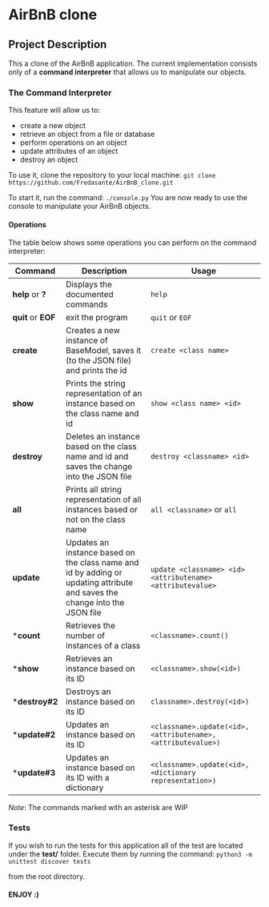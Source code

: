 # AirBnB clone
## Project Description
This a clone of the AirBnB application. The current implementation consists only of a **command interpreter** that allows us to manipulate our objects.

### The Command Interpreter
This feature will allow us to:
- create a new object
- retrieve an object from a file or database
- perform operations on an object
- update attributes of an object
- destroy an object

To use it, clone the repository to your local machine:
```git clone https://github.com/Fredasante/AirBnB_clone.git```

To start it, run the command:
```./console.py```
You are now ready to use the console to manipulate your AirBnB objects.

#### Operations
The table below shows some operations you can perform on the command interpreter:

Command | Description | Usage
-------- | ------------- | --------|
**help** or **?** | Displays the documented commands | `help`
**quit** or **EOF** | exit the program | `quit` or `EOF`
**create** | Creates a new instance of BaseModel, saves it (to the JSON file) and prints the id | `create <class name>`
**show** | Prints the string representation of an instance based on the class name and id | `show <class name> <id>`
**destroy** | Deletes an instance based on the class name and id and saves the change into the JSON file | `destroy <classname> <id>`
**all** | Prints all string representation of all instances based or not on the class name | `all <classname>` or `all`
**update** | Updates an instance based on the class name and id by adding or updating attribute and saves the change into the JSON file | `update <classname> <id> <attributename> <attributevalue>`
***count** |  Retrieves the number of instances of a class | `<classname>.count()`
***show** | Retrieves an instance based on its ID | `<classname>.show(<id>)`
***destroy#2** | Destroys an instance based on its ID | `classname>.destroy(<id>)`
***update#2** | Updates an instance based on its ID | `<classname>.update(<id>, <attributename>, <attributevalue>)`
***update#3** | Updates an instance based on its ID with a dictionary | `<classname>.update(<id>, <dictionary representation>)`

*Note*: The commands marked with an asterisk are WIP

### Tests
If you wish to run the tests for this application all of the test are located under the **test/** folder.
Execute them by running the command:
```python3 -m unittest discover tests```

from the root directory.

#### ENJOY :)

